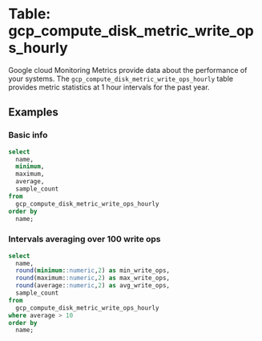 # Table: gcp_compute_disk_metric_write_ops_hourly

Google cloud Monitoring Metrics provide data about the performance of your systems. The `gcp_compute_disk_metric_write_ops_hourly` table provides metric statistics at 1 hour intervals for the past year.

## Examples

### Basic info

```sql
select
  name,
  minimum,
  maximum,
  average,
  sample_count
from
  gcp_compute_disk_metric_write_ops_hourly
order by
  name;
```

### Intervals averaging over 100 write ops

```sql
select
  name,
  round(minimum::numeric,2) as min_write_ops,
  round(maximum::numeric,2) as max_write_ops,
  round(average::numeric,2) as avg_write_ops,
  sample_count
from
  gcp_compute_disk_metric_write_ops_hourly
where average > 10
order by
  name;
```
